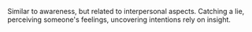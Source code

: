 Similar to awareness, but related to interpersonal aspects.
Catching a lie, perceiving someone's feelings, uncovering intentions rely on insight.